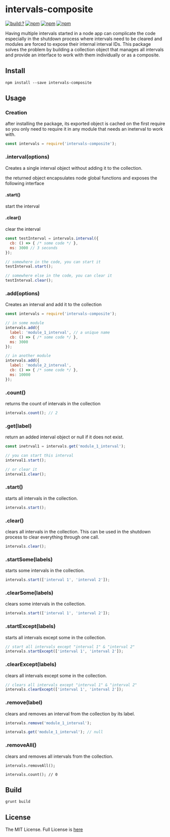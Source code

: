 # intervals-composite

[![build:?](https://travis-ci.org/eyas-ranjous/intervals-composite.svg?branch=master)](https://travis-ci.org/eyas-ranjous/intervals-composite) [![npm](https://img.shields.io/npm/v/intervals-composite.svg)](https://www.npmjs.com/package/intervals-composite) [![npm](https://img.shields.io/npm/dm/intervals-composite.svg)](https://www.npmjs.com/package/intervals-composite) [![npm](https://img.shields.io/badge/node-%3E=%206.0-blue.svg)](https://www.npmjs.com/package/intervals-composite)

Having multiple intervals started in a node app can complicate the code especially in the shutdown process where intervals need to be cleared and modules are forced to expose their internal interval IDs. This package solves the problem by building a collection object that manages all intervals and provide an interface to work with them individually or as a composite.

## Install
```
npm install --save intervals-composite
```

## Usage

### Creation
after installing the package, its exported object is cached on the first require so you only need to require it in any module that needs an ineterval to work with.

```js
const intervals = require('intervals-composite');
```
### .interval(options)
Creates a single interval object without adding it to the collection.

the returned object encapsulates node global functions and exposes the following interface
#### .start()
start the interval

#### .clear()
clear the interval

```js
const testInterval = intervals.interval({
  cb: () => { /* some code */ },
  ms: 3000 // 3 seconds
});

// somewhere in the code, you can start it
testInterval.start();

// somewhere else in the code, you can clear it
testInterval.clear();
```

### .add(options)
Creates an interval and add it to the collection
```js
const intervals = require('intervals-composite');

// in some module
intervals.add({
  label: 'module_1_interval', // a unique name
  cb: () => { /* some code */ },
  ms: 3000
});

// in another module
intervals.add({
  label: 'module_2_interval',
  cb: () => { /* some code */ },
  ms: 10000
});
```

### .count()
returns the count of intervals in the collection

```js
intervals.count(); // 2
```

### .get(label)
return an added interval object or null if it does not exist.

```js
const inetrval1 = intervals.get('module_1_interval');

// you can start this interval
interval1.start();

// or clear it
interval1.clear();
```

### .start()
starts all intervals in the collection.
```js
intervals.start();
```

### .clear()
clears all intervals in the collection. This can be used in the shutdown process to clear everything through one call.
```js
intervals.clear();
```

### .startSome(labels)
starts some intervals in the collection.
```js
intervals.start(['interval 1', 'interval 2']);
```

### .clearSome(labels)
clears some intervals in the collection.
```js
intervals.start(['interval 1', 'interval 2']);
```

### .startExcept(labels)
starts all intervals except some in the collection.
```js
// start all intervals except "interval 1" & "interval 2"
intervals.startExcept(['interval 1', 'interval 2']);
```

### .clearExcept(labels)
clears all intervals except some in the collection.
```js
// clears all intervals except "interval 1" & "interval 2"
intervals.clearExcept(['interval 1', 'interval 2']);
```

### .remove(label)
clears and removes an interval from the collection by its label.

```js
intervals.remove('module_1_interval');

intervals.get('module_1_interval'); // null
```

### .removeAll()
clears and removes all intervals from the collection.
```
intervals.removeAll();

intervals.count(); // 0
```


## Build
```
grunt build
```

## License
The MIT License. Full License is [here](https://github.com/eyas-ranjous/intervals-composite/blob/master/LICENSE)

